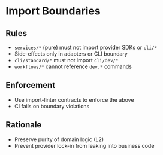 # Import Boundaries

## Rules
- `services/*` (pure) must not import provider SDKs or `cli/*`
- Side-effects only in adapters or CLI boundary
- `cli/standard/*` must not import `cli/dev/*`
- `workflows/*` cannot reference `dev.*` commands

## Enforcement
- Use import-linter contracts to enforce the above
- CI fails on boundary violations

## Rationale
- Preserve purity of domain logic (L2)
- Prevent provider lock-in from leaking into business code
